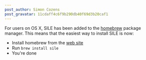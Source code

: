 ```yaml
---
post_author: Simon Cozens
post_gravatar: 11cdaff4c6f9b290db40f69d3b20caf1
---
```


For users on OS X, SILE has been added to the [homebrew][] package manager. This means that the easiest way to install SILE is now:

* Install homebrew from the [web site][homebrew]
* Run `brew install sile`
* You're done

[homebrew]: https://brew.sh
